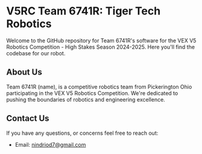 # V5RC Team 6741R: Tiger Tech Robotics

Welcome to the GitHub repository for Team 6741R's software for the VEX V5 Robotics Competition - High Stakes Season 2024-2025. Here you'll find the codebase for our robot.

## About Us

Team 6741R (name), is a competitive robotics team from Pickerington Ohio participating in the VEX V5 Robotics Competition. We're dedicated to pushing the boundaries of robotics and engineering excellence.

## Contact Us

If you have any questions, or concerns feel free to reach out:

- Email: nindriod7@gmail.com
